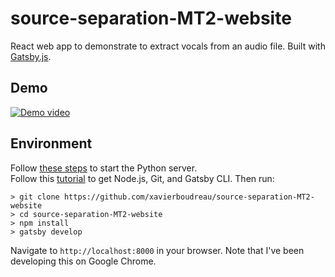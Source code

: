 # source-separation-MT2-website
React web app to demonstrate to extract vocals from an audio file. Built with [Gatsby.js](https://www.gatsbyjs.org).
## Demo
[![Demo video](http://img.youtube.com/vi/2bpY5lM7T-A/0.jpg)](http://www.youtube.com/watch?v=2bpY5lM7T-A)

## Environment
Follow [these steps](https://github.com/xavierboudreau/source-separation-MT2/) to start the Python server.  
Follow this [tutorial](https://www.gatsbyjs.org/tutorial/part-zero/) to get Node.js, Git, and Gatsby CLI. Then run:  
```
> git clone https://github.com/xavierboudreau/source-separation-MT2-website
> cd source-separation-MT2-website
> npm install
> gatsby develop
```  
Navigate to `http://localhost:8000` in your browser. Note that I've been developing this on Google Chrome.